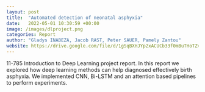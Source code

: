 ```yaml
---
layout: post
title:  "Automated detection of neonatal asphyxia"
date:   2022-05-01 10:30:59 +00:00
image: /images/dlproject.png
categories: Report
author: "Gladys INABEZA, Jacob RAST, Peter SAUER, Pamely Zantou"
website: https://drive.google.com/file/d/1gSqBXHJYp2xACUCb33f0mBuTHoTZvnIt/view?usp=sharing
---
```

11-785 Introduction to Deep Learning project report. In this report we explored how deep learning methods can help diagnosed effectively birth asphyxia. We implemented CNN, Bi-LSTM and an attention based pipelines to perform experiments. 
